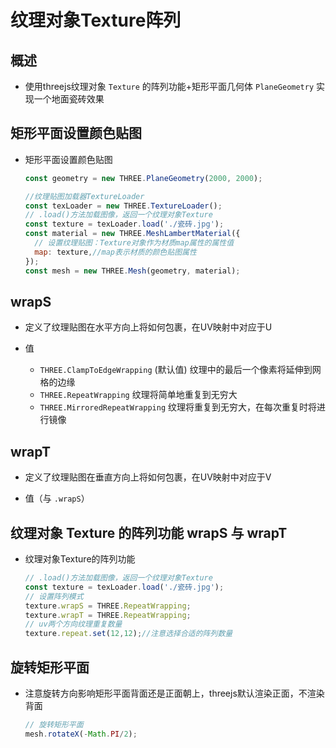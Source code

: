 # 纹理对象Texture阵列

## 概述

+ 使用threejs纹理对象 `Texture` 的阵列功能+矩形平面几何体 `PlaneGeometry` 实现一个地面瓷砖效果

## 矩形平面设置颜色贴图

+ 矩形平面设置颜色贴图

  ```js
  const geometry = new THREE.PlaneGeometry(2000, 2000);

  //纹理贴图加载器TextureLoader
  const texLoader = new THREE.TextureLoader();
  // .load()方法加载图像，返回一个纹理对象Texture
  const texture = texLoader.load('./瓷砖.jpg');
  const material = new THREE.MeshLambertMaterial({
    // 设置纹理贴图：Texture对象作为材质map属性的属性值
    map: texture,//map表示材质的颜色贴图属性
  });
  const mesh = new THREE.Mesh(geometry, material);
  ```

## wrapS

+ 定义了纹理贴图在水平方向上将如何包裹，在UV映射中对应于U

+ 值

  + `THREE.ClampToEdgeWrapping` (默认值) 纹理中的最后一个像素将延伸到网格的边缘
  + `THREE.RepeatWrapping` 纹理将简单地重复到无穷大
  + `THREE.MirroredRepeatWrapping` 纹理将重复到无穷大，在每次重复时将进行镜像

## wrapT

+ 定义了纹理贴图在垂直方向上将如何包裹，在UV映射中对应于V

+ 值（与 `.wrapS`）

## 纹理对象 Texture 的阵列功能 wrapS 与 wrapT

+ 纹理对象Texture的阵列功能

  ```js
  // .load()方法加载图像，返回一个纹理对象Texture
  const texture = texLoader.load('./瓷砖.jpg');
  // 设置阵列模式
  texture.wrapS = THREE.RepeatWrapping;
  texture.wrapT = THREE.RepeatWrapping;
  // uv两个方向纹理重复数量
  texture.repeat.set(12,12);//注意选择合适的阵列数量
  ```

## 旋转矩形平面

+ 注意旋转方向影响矩形平面背面还是正面朝上，threejs默认渲染正面，不渲染背面

  ```js
  // 旋转矩形平面
  mesh.rotateX(-Math.PI/2);
  ```

